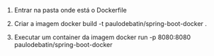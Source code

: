 1) Entrar na pasta onde está o Dockerfile

2) Criar a imagem
docker build -t paulodebatin/spring-boot-docker .

3) Executar um container da imagem
docker run -p 8080:8080 paulodebatin/spring-boot-docker 